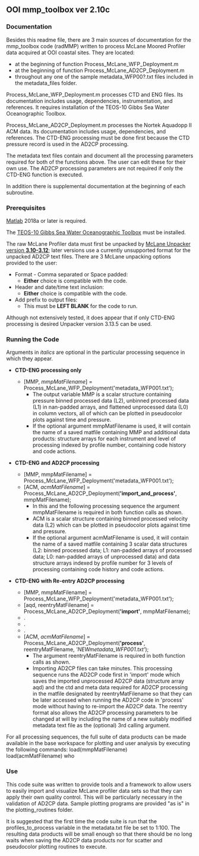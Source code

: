 ## OOI mmp_toolbox ver 2.10c  
### Documentation  
Besides this readme file, there are 3 main sources of documentation for the mmp_toolbox code (radMMP) written to process McLane Moored Profiler data acquired at OOI coastal sites. They are located:  
  
*   at the beginning of function Process_McLane_WFP_Deployment.m  
*   at the beginning of function Process_McLane_AD2CP_Deployment.m  
*   throughout any one of the sample metadata_WFP00?.txt files included in the metadata_files folder.  

Process_McLane_WFP_Deployment.m processes CTD and ENG files. Its documentation includes usage, dependencies, instrumentation, and references. It requires installation of the TEOS-10 Gibbs Sea Water Oceanographic Toolbox.

Process_McLane_AD2CP_Deployment.m processes the Nortek Aquadopp II ACM data. Its documentation includes usage, dependencies, and references. The CTD-ENG processing must be done first because the CTD pressure record is used in the AD2CP processing.

The metadata text files contain and document all the processing parameters required for both of the functions above. The user can edit these for their own use. The AD2CP processing parameters are not required if only the CTD-ENG function is executed.

In addition there is supplemental documentation at the beginning of each subroutine.  

### Prerequisites  

[Matlab](https://www.mathworks.com/) 2018a or later is required.

The [TEOS-10 Gibbs Sea Water Oceanographic Toolbox](http://www.teos-10.org/software.htm) must be installed.

The raw McLane Profiler data must first be unpacked by [McLane Unpacker version **3.10-3.12**](https://mclanelabs.com/profile-unpacker/); later versions use a currently unsupported format for the unpacked AD2CP text files. There are 3 McLane unpacking options provided to the user:  

*   Format - Comma separated or Space padded:  
    *   **Either** choice is compatible with the code.  
*   Header and date/time text inclusion:  
    *   **Either** choice is compatible with the code.
*   Add prefix to output files:  
    *   This must be **LEFT BLANK** for the code to run.  

Although not extensively tested, it does appear that if only CTD-ENG processing is desired Unpacker version 3.13.5 can be used.  

### Running the Code  

Arguments in *italics* are optional in the particular processing sequence in which they appear.

*   __CTD-ENG processing only__          
    *   [MMP, *mmpMatFilename*] = Process_McLane_WFP_Deployment('metadata_WFP001.txt');  
        *   The output variable MMP is a scalar structure containing pressure binned processed data (L2), unbinned processed data (L1) in nan-padded arrays, and flattened unprocessed data (L0) in column vectors, all of which can be plotted in pseudocolor plots against time and pressure.  
        *   If the optional argument mmpMatFilename is used, it will contain the name of a saved matfile containing MMP and additional data products: structure arrays for each instrument and level of processing indexed by profile number, containing code history and code actions. 

*   __CTD-ENG and AD2CP processing__  
    *   [MMP, mmpMatFilename] = Process_McLane_WFP_Deployment('metadata_WFP001.txt');  
    *   [ACM, _acmMatFilename_] = Process_McLane_AD2CP_Deployment(__'import_and_process'__, mmpMatFilename);  
        *   In this and the following processing sequence the argument mmpMatFilename is required in both function calls as shown.
        *   ACM is a scalar structure containing binned processed velocity data (L2) which can be plotted in pseudocolor plots against time and pressure.  
        *   If the optional argument acmMatFilename is used, it will contain the name of a saved matfile containing 3 scalar data structures (L2: binned processed data; L1: nan-padded arrays of processed data; L0: nan-padded arrays of unprocessed data) and data structure arrays indexed by profile number for 3 levels of processing containing code history and code actions.  

*   __CTD-ENG with Re-entry AD2CP processing__  
    *   [MMP, mmpMatFilename] = Process_McLane_WFP_Deployment('metadata_WFP001.txt');  
    *   [aqd, reentryMatFilename] = Process_McLane_AD2CP_Deployment(__'import'__, mmpMatFilename);  
    *   .  
    *   .  
    *   .  
    *   [ACM, _acmMatFilename_] = Process_McLane_AD2CP_Deployment(__'process'__, reentryMatFilename, *'NEWmetadata_WFP001.txt'*);   
        *   The argument reentryMatFilename is required in both function calls as shown.
        *   Importing AD2CP files can take minutes. This processing sequence runs the AD2CP code first in 'import' mode which saves the imported unprocessed AD2CP data (structure array aqd) and the ctd and meta data required for AD2CP processing in the matfile designated by reentryMatFilename so that they can be later accessed when running the AD2CP code in 'process' mode without having to re-import the AD2CP data. The reentry format also allows the AD2CP processing parameters to be changed at will by including the name of a new suitably modified metadata text file as the (optional) 3rd calling argument.  

For all processing sequences, the full suite of data products can be made available in the base workspace for plotting and user analysis by executing the following commands:
        load(mmpMatFilename)  
        load(acmMatFilename)
        who 

### Use  

This code suite was written to provide tools and a framework to allow users to easily import and visualize McLane profiler data sets so that they can apply their own quality control. This will be particularly necessary in the validation of AD2CP data. Sample plotting programs are provided "as is" in the plotting_routines folder.

It is suggested that the first time the code suite is run that the profiles_to_process variable in the metadata.txt file be set to 1:100. The resulting data products will be small enough so that there should be no long waits when saving the AD2CP data products nor for scatter and pseudocolor plotting routines to execute. 